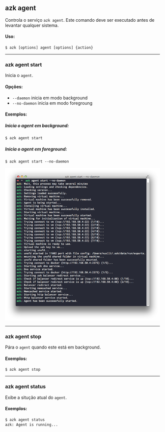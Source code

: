 ## azk agent

Controla o serviço `azk agent`. Este comando deve ser executado antes de levantar qualquer sistema.

#### Uso:

    $ azk [options] agent [options] {action}

_______________
### azk agent start

Inicia o `agent`.

#### Opções:

- `--daemon`      inicia em modo background
- `--no-daemon`   inicia em modo foregroung

#### Exemplos:

##### Inicia o _agent_ em _background_:

    $ azk agent start

##### Inicia o _agent_ em _foreground_:

    $ azk agent start --no-daemon

![Figure 1-1](../resources/images/agent_start.png)

_______________
### azk agent stop

Pára o `agent` quando este está em background.

#### Exemplos:

    $ azk agent stop

_______________
### azk agent status

Exibe a situção atual do `agent`.

#### Exemplos:

```
$ azk agent status
azk: Agent is running...
```
